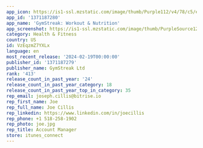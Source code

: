 ```yaml
---
app_icon: https://is1-ssl.mzstatic.com/image/thumb/Purple112/v4/78/c5/e4/78c5e47e-d433-636d-f443-da8d2ea3c6c9/AppIcon-0-0-1x_U007ephone-0-10-0-85-220.png/1024x1024bb.png
app_id: '1371187280'
app_name: 'GymStreak: Workout & Nutrition'
app_screenshot: https://is1-ssl.mzstatic.com/image/thumb/PurpleSource126/v4/8f/d1/98/8fd19861-bf0c-965d-faea-b8442e80d607/d0f25c28-7132-49a8-bd03-cdd0336e220a_0_guided_workout_leg_press.png/1242x2688bb.png
category: Health & Fitness
country: US
id: VzEqzmZ7YXLx
language: en
most_recent_release: '2024-02-19T00:00:00'
publisher_id: '1371187279'
publisher_name: GymStreak Ltd
rank: '413'
release_count_in_past_year: '24'
release_count_in_past_year_category: 18
release_count_in_past_year_top_in_category: 35
rep_email: joseph.cillis@bitrise.io
rep_first_name: Joe
rep_full_name: Joe Cillis
rep_linkedin: https://www.linkedin.com/in/joecillis
rep_phone: +1 518-258-1902
rep_photo: joe.jpg
rep_title: Account Manager
store: itunes_connect
---
```

